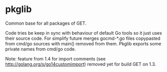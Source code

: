 pkglib
======

Common base for all packages of GET.

Code tries be keep in sync with behaviour of default Go tools so it just
uses their source code. For simplify future merges gocmd-*.go files copypasted
from cmd/go sources with main() removed from them. Pkglib exports some private
names from cmd/go code.

Note: feature from 1.4 for import comments (see http://golang.org/s/go14customimport)
removed yet for build GET on 1.3.